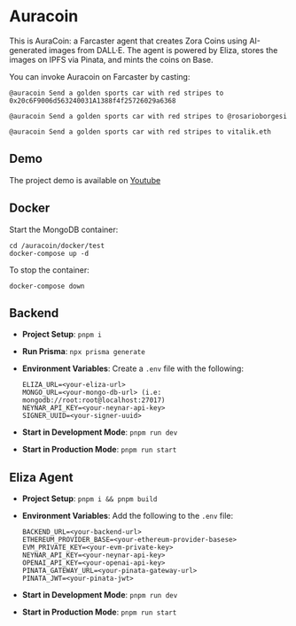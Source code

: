 # Auracoin
This is AuraCoin: a Farcaster agent that creates Zora Coins using AI-generated images from DALL·E. The agent is powered by Eliza, stores the images on IPFS via Pinata, and mints the coins on Base.

You can invoke Auracoin on Farcaster by casting:

```
@auracoin Send a golden sports car with red stripes to 0x20c6F9006d563240031A1388f4f25726029a6368  

@auracoin Send a golden sports car with red stripes to @rosarioborgesi  

@auracoin Send a golden sports car with red stripes to vitalik.eth
```
## Demo
The project demo is available on [Youtube](https://www.youtube.com/watch?v=2wsWVNRtdg8)

## Docker
Start the MongoDB container:
```
cd /auracoin/docker/test
docker-compose up -d
```

To stop the container:
```
docker-compose down
```

## Backend
- **Project Setup**: `pnpm i`

- **Run Prisma**: `npx prisma generate`

- **Environment Variables**: Create a `.env` file with the following:

    ```
    ELIZA_URL=<your-eliza-url>
    MONGO_URL=<your-mongo-db-url> (i.e: mongodb://root:root@localhost:27017)
    NEYNAR_API_KEY=<your-neynar-api-key>
    SIGNER_UUID=<your-signer-uuid>
    ```

- **Start in Development Mode**: `pnpm run dev`

- **Start in Production Mode**: `pnpm run start`

## Eliza Agent
- **Project Setup**: `pnpm i && pnpm build`

- **Environment Variables**: Add the following to the `.env` file:

    ```
    BACKEND_URL=<your-backend-url>
    ETHEREUM_PROVIDER_BASE=<your-ethereum-provider-basese>
    EVM_PRIVATE_KEY=<your-evm-private-key>
    NEYNAR_API_KEY=<your-neynar-api-key>
    OPENAI_API_KEY=<your-openai-api-key>
    PINATA_GATEWAY_URL=<your-pinata-gateway-url>
    PINATA_JWT=<your-pinata-jwt>
    ```

- **Start in Development Mode**: `pnpm run dev`

- **Start in Production Mode**: `pnpm run start`
